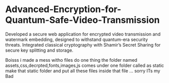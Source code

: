 # Advanced-Encryption-for-Quantum-Safe-Video-Transmission
Developed a secure web application for encrypted video transmission and watermark embedding, designed to withstand quantum-era security threats. Integrated classical cryptography with Shamir’s Secret Sharing for secure key splitting and storage.

Boisss i made a mess witho files do one thing the folder named assets,css,decrpted,fonts,images,js comes under one folder called as static make that static folder and put all these files inside that file ... sorry ITs my Bad
